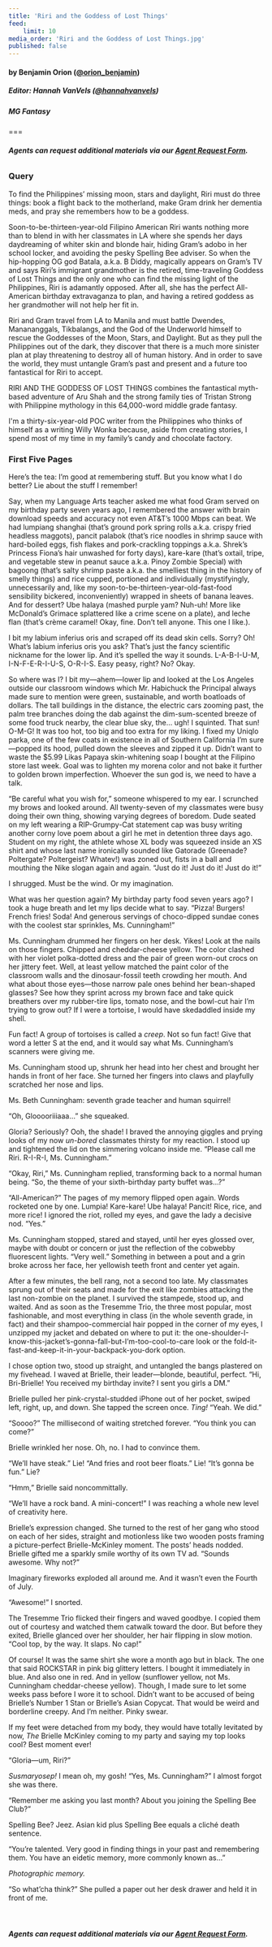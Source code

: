```yaml
---
title: 'Riri and the Goddess of Lost Things'
feed:
    limit: 10
media_order: 'Riri and the Goddess of Lost Things.jpg'
published: false
---
```


#### by Benjamin Orion ([@orion_benjamin](https://twitter.com/orion_benjamin?target=_blank))

##### Editor: Hannah VanVels ([@hannahvanvels](https://twitter.com/hannahvanvels?target=_blank))

##### MG Fantasy

===

###### **Agents can request additional materials via our [Agent Request Form](https://forms.gle/ttzaGQHoahEnkN6h6?target=_blank).**

### Query

To find the Philippines’ missing moon, stars and daylight, Riri must do three things: book a flight back to the motherland, make Gram drink her dementia meds, and pray she remembers how to be a goddess. 

Soon-to-be-thirteen-year-old Filipino American Riri wants nothing more than to blend in with her classmates in LA where she spends her days daydreaming of whiter skin and blonde hair, hiding Gram’s adobo in her school locker, and avoiding the pesky Spelling Bee adviser. So when the hip-hopping OG god Batala, a.k.a. B Diddy, magically appears on Gram’s TV and says Riri’s immigrant grandmother is the retired, time-traveling Goddess of Lost Things and the only one who can find the missing light of the Philippines, Riri is adamantly opposed. After all, she has the perfect All-American birthday extravaganza to plan, and having a retired goddess as her grandmother will not help her fit in.

Riri and Gram travel from LA to Manila and must battle Dwendes, Manananggals, Tikbalangs, and the God of the Underworld himself to rescue the Goddesses of the Moon, Stars, and Daylight. But as they pull the Philippines out of the dark, they discover that there is a much more sinister plan at play threatening to destroy all of human history. And in order to save the world, they must untangle Gram’s past and present and a future too fantastical for Riri to accept. 

RIRI AND THE GODDESS OF LOST THINGS combines the fantastical myth-based adventure of Aru Shah and the strong family ties of Tristan Strong with Philippine mythology in this 64,000-word middle grade fantasy. 

I'm a thirty-six-year-old POC writer from the Philippines who thinks of himself as a writing Willy Wonka because, aside from creating stories, I spend most of my time in my family’s candy and chocolate factory. 

### First Five Pages

Here’s the tea: I’m good at remembering stuff. But you know what I do better? Lie about the stuff I remember! 

Say, when my Language Arts teacher asked me what food Gram served on my birthday party seven years ago, I remembered the answer with brain download speeds and accuracy not even AT&T’s 1000 Mbps can beat. We had lumpiang shanghai (that’s ground pork spring rolls a.k.a. crispy fried headless maggots), pancit palabok (that’s rice noodles in shrimp sauce with hard-boiled eggs, fish flakes and pork-crackling toppings a.k.a. Shrek’s Princess Fiona’s hair unwashed for forty days), kare-kare (that’s oxtail, tripe, and vegetable stew in peanut sauce a.k.a. Pinoy Zombie Special) with bagoong (that’s salty shrimp paste a.k.a. the smelliest thing in the history of smelly things) and rice cupped, portioned and individually (mystifyingly, unnecessarily and, like my soon-to-be-thirteen-year-old-fast-food sensibility bickered, inconveniently) wrapped in sheets of banana leaves. And for dessert? Ube halaya (mashed purple yam? Nuh-uh! More like McDonald’s Grimace splattered like a crime scene on a plate), and leche flan (that’s crème caramel! Okay, fine. Don’t tell anyone. This one I like.).

I bit my labium inferius oris and scraped off its dead skin cells. Sorry? Oh! What’s labium inferius oris you ask? That’s just the fancy scientific nickname for the lower lip. And it’s spelled the way it sounds. L-A-B-I-U-M, I-N-F-E-R-I-U-S, O-R-I-S. Easy peasy, right? No? Okay.

So where was I? I bit my—ahem—lower lip and looked at the Los Angeles outside our classroom windows which Mr. Habichuck the Principal always made sure to mention were green, sustainable, and worth boatloads of dollars. The tall buildings in the distance, the electric cars zooming past, the palm tree branches doing the dab against the dim-sum-scented breeze of some food truck nearby, the clear blue sky, the… ugh! I squinted. That sun! O-M-G! It was too hot, too big and too extra for my liking. I fixed my Uniqlo parka, one of the few coats in existence in all of Southern California I’m sure—popped its hood, pulled down the sleeves and zipped it up. Didn’t want to waste the $5.99 Likas Papaya skin-whitening soap I bought at the Filipino store last week. Goal was to lighten my morena color and not bake it further to golden brown imperfection. Whoever the sun god is, we need to have a talk.

“Be careful what you wish for,” someone whispered to my ear. I scrunched my brows and looked around. All twenty-seven of my classmates were busy doing their own thing, showing varying degrees of boredom. Dude seated on my left wearing a RIP-Grumpy-Cat statement cap was busy writing another corny love poem about a girl he met in detention three days ago. Student on my right, the athlete whose XL body was squeezed inside an XS shirt and whose last name ironically sounded like Gatorade (Greenade? Poltergate? Poltergeist? Whatev!) was zoned out, fists in a ball and mouthing the Nike slogan again and again. “Just do it! Just do it! Just do it!”

I shrugged. Must be the wind. Or my imagination.

What was her question again? My birthday party food seven years ago? I took a huge breath and let my lips decide what to say. “Pizza! Burgers! French fries! Soda! And generous servings of choco-dipped sundae cones with the coolest star sprinkles, Ms. Cunningham!”

Ms. Cunningham drummed her fingers on her desk. Yikes! Look at the nails on those fingers. Chipped and cheddar-cheese yellow. The color clashed with her violet polka-dotted dress and the pair of green worn-out crocs on her jittery feet. Well, at least yellow matched the paint color of the classroom walls and the dinosaur-fossil teeth crowding her mouth. And what about those eyes—those narrow pale ones behind her bean-shaped glasses? See how they sprint across my brown face and take quick breathers over my rubber-tire lips, tomato nose, and the bowl-cut hair I’m trying to grow out? If I were a tortoise, I would have skedaddled inside my shell. 

Fun fact! A group of tortoises is called a _creep_. Not so fun fact! Give that word a letter S at the end, and it would say what Ms. Cunningham’s scanners were giving me. 

Ms. Cunningham stood up, shrunk her head into her chest and brought her hands in front of her face. She turned her fingers into claws and playfully scratched her nose and lips.

Ms. Beth Cunningham: seventh grade teacher and human squirrel!

“Oh, Glooooriiiaaa…” she squeaked.

Gloria? Seriously? Ooh, the shade! I braved the annoying giggles and prying looks of my now _un-bored_ classmates thirsty for my reaction. I stood up and tightened the lid on the simmering volcano inside me. “Please call me Riri. R-I-R-I, Ms. Cunningham.”

“Okay, Riri,” Ms. Cunningham replied, transforming back to a normal human being. “So, the theme of your sixth-birthday party buffet was…?” 

“All-American?” The pages of my memory flipped open again. Words rocketed one by one. Lumpia!  Kare-kare! Ube halaya! Pancit! Rice, rice, and more rice! I ignored the riot, rolled my eyes, and gave the lady a decisive nod. “Yes.”

Ms. Cunningham stopped, stared and stayed, until her eyes glossed over, maybe with doubt or concern or just the reflection of the cobwebby fluorescent lights. “Very well.” Something in between a pout and a grin broke across her face, her yellowish teeth front and center yet again. 

After a few minutes, the bell rang, not a second too late. My classmates sprung out of their seats and made for the exit like zombies attacking the last non-zombie on the planet. I survived the stampede, stood up, and waited. And as soon as the Tresemme Trio, the three most popular, most fashionable, and most everything in class (in the whole seventh grade, in fact) and their shampoo-commercial hair popped in the corner of my eyes, I unzipped my jacket and debated on where to put it: the one-shoulder-I-know-this-jacket’s-gonna-fall-but-I’m-too-cool-to-care look or the fold-it-fast-and-keep-it-in-your-backpack-you-dork option. 

I chose option two, stood up straight, and untangled the bangs plastered on my fivehead. I waved at Brielle, their leader—blonde, beautiful, perfect. “Hi, Bri-Brielle! You received my birthday invite? I sent you girls a DM.”

Brielle pulled her pink-crystal-studded iPhone out of her pocket, swiped left, right, up, and down. She tapped the screen once. _Ting!_ “Yeah. We did.”

“Soooo?” The millisecond of waiting stretched forever. “You think you can come?”

Brielle wrinkled her nose. Oh, no. I had to convince them. 

“We’ll have steak.”  Lie! “And fries and root beer floats.” Lie! “It’s gonna be fun.” Lie? 

“Hmm,” Brielle said noncommittally. 

“We’ll have a rock band. A mini-concert!” I was reaching a whole new level of creativity here.

Brielle’s expression changed. She turned to the rest of her gang who stood on each of her sides, straight and motionless like two wooden posts framing a picture-perfect Brielle-McKinley moment. The posts’ heads nodded. Brielle gifted me a sparkly smile worthy of its own TV ad. “Sounds awesome. Why not?”

Imaginary fireworks exploded all around me. And it wasn’t even the Fourth of July. 

“Awesome!” I snorted. 

The Tresemme Trio flicked their fingers and waved goodbye. I copied them out of courtesy and watched them catwalk toward the door. But before they exited, Brielle glanced over her shoulder, her hair flipping in slow motion. “Cool top, by the way. It slaps. No cap!”

Of course! It was the same shirt she wore a month ago but in black. The one that said ROCKSTAR in pink big glittery letters. I bought it immediately in blue. And also one in red. And in yellow (sunflower yellow, not Ms. Cunningham cheddar-cheese yellow). Though, I made sure to let some weeks pass before I wore it to school. Didn’t want to be accused of being Brielle’s Number 1 Stan or Brielle’s Asian Copycat. That would be weird and borderline creepy. And I’m neither. Pinky swear.

If my feet were detached from my body, they would have totally levitated by now, _The_ Brielle McKinley coming to my party and saying my top looks cool? Best moment ever!

“Gloria—um, Riri?”

_Susmaryosep!_ I mean oh, my gosh! “Yes, Ms. Cunningham?” I almost forgot she was there. 
	
“Remember me asking you last month? About you joining the Spelling Bee Club?”

Spelling Bee? Jeez. Asian kid plus Spelling Bee equals a cliché death sentence.

“You’re talented. Very good in finding things in your past and remembering them. You have an eidetic memory, more commonly known as…”

_Photographic memory._

“So what’cha think?” She pulled a paper out her desk drawer and held it in front of me.
</br>
</br>
</br>

###### **Agents can request additional materials via our [Agent Request Form](https://forms.gle/ttzaGQHoahEnkN6h6?target=_blank).**